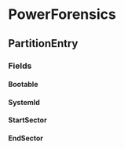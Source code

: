 ﻿# PowerForensics


## PartitionEntry

### Fields

#### Bootable

#### SystemId

#### StartSector

#### EndSector
